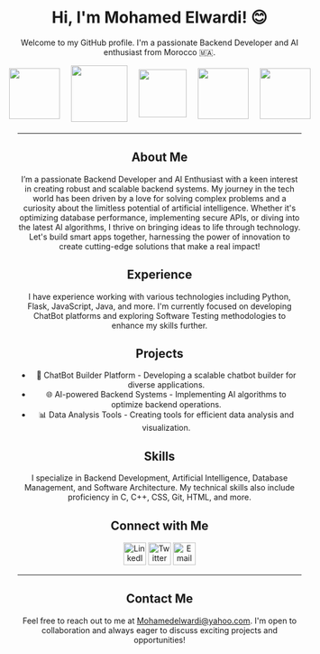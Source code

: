 <h1 align="center">Hi, I'm Mohamed Elwardi! 😊</h1>

<p align="center">Welcome to my GitHub profile. I'm a passionate Backend Developer and AI enthusiast from Morocco 🇲🇦.</p>

<div style="display: flex; justify-content: center; align-items: center; gap: 20px; margin-bottom: 20px;">
    <img src="https://cdn-icons-png.flaticon.com/512/2714/2714073.png" width="90px">
    <img src="https://th.bing.com/th/id/OIP.MCkY3mSiuF1aBsY-YDCdDQHaHa?rs=1&pid=ImgDetMain" width="100px">
    <img src="https://th.bing.com/th/id/R.4505dc63afebb2c6179477f5dc3d78fb?rik=Q50RDrABa6X2Hw&pid=ImgRaw&r=0" width="85px">
    <img src="https://www.freeiconspng.com/uploads/apple-computer-laptop-mac-monitor-screen-icon--icon-search--16.png" width="90px">
    <img src="https://static.vecteezy.com/system/resources/previews/006/662/139/non_2x/artificial-intelligence-ai-processor-chip-icon-symbol-for-graphic-design-logo-web-site-social-media-mobile-app-ui-illustration-free-vector.jpg" width="90px">
</div>

<hr>

<h2 align="center">About Me</h2>

<p align="center">I’m a passionate Backend Developer and AI Enthusiast with a keen interest in creating robust and scalable backend systems. My journey in the tech world has been driven by a love for solving complex problems and a curiosity about the limitless potential of artificial intelligence. Whether it's optimizing database performance, implementing secure APIs, or diving into the latest AI algorithms, I thrive on bringing ideas to life through technology. Let's build smart apps together, harnessing the power of innovation to create cutting-edge solutions that make a real impact!</p>

<h2 align="center">Experience</h2>

<p align="center">I have experience working with various technologies including Python, Flask, JavaScript, Java, and more. I'm currently focused on developing ChatBot platforms and exploring Software Testing methodologies to enhance my skills further.</p>

<h2 align="center">Projects</h2>

<ul align="center">
    <li>🤖 ChatBot Builder Platform - Developing a scalable chatbot builder for diverse applications.</li>
    <li>🌐 AI-powered Backend Systems - Implementing AI algorithms to optimize backend operations.</li>
    <li>📊 Data Analysis Tools - Creating tools for efficient data analysis and visualization.</li>
</ul>

<h2 align="center">Skills</h2>

<p align="center">I specialize in Backend Development, Artificial Intelligence, Database Management, and Software Architecture. My technical skills also include proficiency in C, C++, CSS, Git, HTML, and more.</p>

<h2 align="center">Connect with Me</h2>

<p align="center">
    <a href="www.linkedin.com/in/mohammed-elwardi-🇵🇸-721b8b197" target="_blank" rel="noopener noreferrer"><img src="https://img.icons8.com/color/48/000000/linkedin.png" alt="LinkedIn" width="40" height="40"></a>
    <a href="[https://twitter.com/mohamedelwardi](https://x.com/MohammedElward7)" target="_blank" rel="noopener noreferrer"><img src="https://img.icons8.com/color/48/000000/twitter.png" alt="Twitter" width="40" height="40"></a>
    <a href="mailto:Mohamedelwardi@yahoo.com" target="_blank" rel="noopener noreferrer"><img src="https://img.icons8.com/color/48/000000/email.png" alt="Email" width="40" height="40"></a>
</p>

<hr>

<h2 align="center">Contact Me</h2>

<p align="center">Feel free to reach out to me at <a href="mailto:Mohamedelwardi@yahoo.com">Mohamedelwardi@yahoo.com</a>. I'm open to collaboration and always eager to discuss exciting projects and opportunities!</p>
